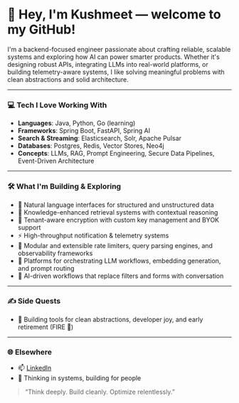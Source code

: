 # 👋 Hey, I'm Kushmeet — welcome to my GitHub!

I'm a backend-focused engineer passionate about crafting reliable, scalable systems and exploring how AI can power smarter products. Whether it's designing robust APIs, integrating LLMs into real-world platforms, or building telemetry-aware systems, I like solving meaningful problems with clean abstractions and solid architecture.

---

### 💻 Tech I Love Working With

- **Languages**: Java, Python, Go (learning)
- **Frameworks**: Spring Boot, FastAPI, Spring AI
- **Search & Streaming**: Elasticsearch, Solr, Apache Pulsar
- **Databases**: Postgres, Redis, Vector Stores, Neo4j
- **Concepts**: LLMs, RAG, Prompt Engineering, Secure Data Pipelines, Event-Driven Architecture

---

### 🛠️ What I'm Building & Exploring

- 🤖 Natural language interfaces for structured and unstructured data  
- 🧠 Knowledge-enhanced retrieval systems with contextual reasoning  
- 🔐 Tenant-aware encryption with custom key management and BYOK support  
- ⚡ High-throughput notification & telemetry systems  
- 🧪 Modular and extensible rate limiters, query parsing engines, and observability frameworks  
- 🧰 Platforms for orchestrating LLM workflows, embedding generation, and prompt routing  
- 💬 AI-driven workflows that replace filters and forms with conversation

---

### ✍️ Side Quests

- 🧱 Building tools for clean abstractions, developer joy, and early retirement (FIRE 🚀)

---

### 🌐 Elsewhere

- 📫 [LinkedIn](https://www.linkedin.com/in/kushmeet-singh-saluja)
- 🧠 Thinking in systems, building for people

> “Think deeply. Build cleanly. Optimize relentlessly.”
